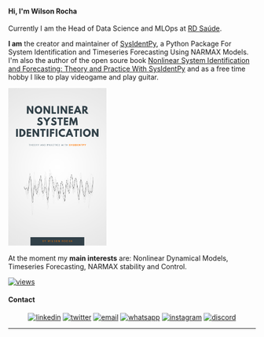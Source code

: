 #### Hi, I'm **Wilson Rocha**

Currently I am the Head of Data Science and MLOps at [RD Saúde](https://rdsaude.com.br/).

**I am** the creator and maintainer of [SysIdentPy](https://sysidentpy.org/), a Python Package For System Identification and Timeseries Forecasting Using NARMAX Models. I'm also the author of the open soure book [Nonlinear System Identification and Forecasting: Theory and Practice With SysIdentPy](https://sysidentpy.org/book/0%20-%20Preface/) and as a free time hobby I like to play videogame and play guitar.

<a href="https://sysidentpy.org/book/0%20-%20Preface/">
  <img src="https://github.com/wilsonrljr/sysidentpy-data/blob/4085901293ba5ed5674bb2911ef4d1fa20f3438d/book/assets/Nonlinear_System_identification.png?raw=true" alt="Nonlinear System Identification" style="width: 200px; height: auto;" />
</a>

At the moment my **main interests** are: Nonlinear Dynamical Models, Timeseries Forecasting, NARMAX stability and Control.

[![views](https://komarev.com/ghpvc/?username=wilsonrljr&style=flat&color=313131&label=views&abbreviated=true)](https://github.com/wilsonrljr)

<!-- p align="left"> <img src="https://komarev.com/ghpvc/?username=wilsonrljr" alt="wilsonrljr" /> </p -->

#### Contact

<p align="center">
  <a href="https://www.linkedin.com/in/wilsonrljr"><img src="https://img.icons8.com/color/96/000000/linkedin.png" alt="linkedin"/></a>
  <a href="https://twitter.com/wilsonrljr"><img src="https://img.icons8.com/color/96/000000/twitter-squared.png" alt="twitter"/></a>
  <a href="mailto:wilsonrljr@outlook.com"><img src="https://img.icons8.com/color/96/000000/gmail.png" alt="email"/></a>
  <a href="https://wa.me/5511937791798"><img src="https://img.icons8.com/color/96/000000/whatsapp.png" alt="whatsapp"/></a>
  <a href="https://www.instagram.com/wilsonrljr"><img src="https://img.icons8.com/color/96/000000/instagram-new.png" alt="instagram"/></a>
  <a href="https://discord.gg/4hFZpqTf"><img src="https://img.icons8.com/color/344/discord-logo.png" alt="discord"/></a>
</p>

---
